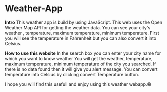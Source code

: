 ﻿# Weather-App
 **Intro**
 This weather app is build by using JavaScript.
 This web uses the Open Weather Map API for getting the weather data.
 You can see your city's weather , temperature, maximum temperature, minimum temperature.
 First you will see the temperature in Fahrenheit but you can also convert it into Celsius. 

 **How to use this website**
 In the search box you can enter your city name for which you want to know weather
 You will get the weather, temperature, maximum temperature, minimum temperature of the city you searched.
 If there is no data found then it will give you alert message.
 You can convert temperature into Celsius by clicking convert Temperature button.

 I hope you will find this usefull and enjoy using this weather webapp.😁
